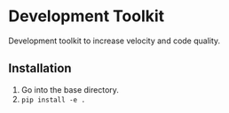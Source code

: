 # Development Toolkit
Development toolkit to increase velocity and code quality.

## Installation
1. Go into the base directory.
2. `pip install -e .`
